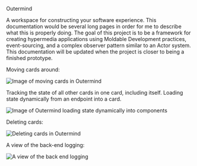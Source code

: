 Outermind

A workspace for constructing your software experience. This documentation would be several long pages in order for me to describe what this is properly doing. The goal of this project is to be a framework for creating hypermedia applications using Moldable Development practices, event-sourcing, and a complex observer pattern similar to an Actor system. This documentation will be updated when the project is closer to being a finished prototype.

Moving cards around:

![Image of moving cards in Outermind](https://i.imgur.com/Lxs6IyG.gif)

Tracking the state of all other cards in one card, including itself.
Loading state dynamically from an endpoint into a card.

![Image of Outermind loading state dynamically into components](https://i.imgur.com/E9O2ijZ.gif)

Deleting cards:

![Deleting cards in Outermind](https://i.imgur.com/ApdI6FR.gif)

A view of the back-end logging:

![A view of the back end logging](https://i.imgur.com/a3Xv3rT.gif)
